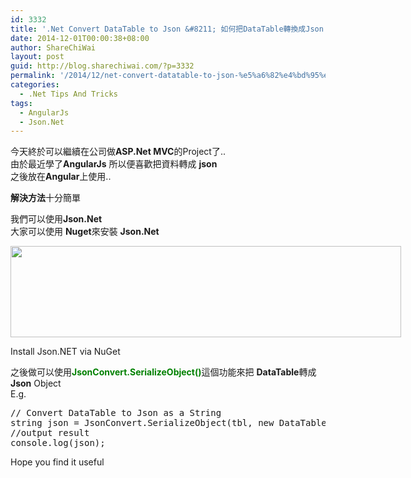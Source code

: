 ```yaml
---
id: 3332
title: '.Net Convert DataTable to Json &#8211; 如何把DataTable轉換成Json Object'
date: 2014-12-01T00:00:38+08:00
author: ShareChiWai
layout: post
guid: http://blog.sharechiwai.com/?p=3332
permalink: '/2014/12/net-convert-datatable-to-json-%e5%a6%82%e4%bd%95%e6%8a%8adatatable%e8%bd%89%e6%8f%9b%e6%88%90json-object/'
categories:
  - .Net Tips And Tricks
tags:
  - AngularJs
  - Json.Net
---
```

今天終於可以繼續在公司做**ASP.Net MVC**的Project了..  
由於最近學了**AngularJs** 所以便喜歡把資料轉成 **json**  
之後放在**Angular**上使用..

**解決方法**十分簡單

我們可以使用**Json.Net**  
大家可以使用 **Nuget**來安裝 **Json.Net**

<div style="width: 650px" class="wp-caption alignnone">
  <img class="" src="https://i0.wp.com/farm9.static.flickr.com/8674/15931446681_68e3f32d16_z.jpg?resize=625%2C146" alt="" width="625" height="146" data-recalc-dims="1" />
  
  <p class="wp-caption-text">
    Install Json.NET via NuGet
  </p>
</div>

之後做可以使用<span style="color: #008000;"><strong>JsonConvert.SerializeObject()</strong></span>這個功能來把 **DataTable**轉成**Json** Object  
E.g.

<pre>// Convert DataTable to Json as a String
string json = JsonConvert.SerializeObject(tbl, new DataTableConverter());
//output result
console.log(json);
</pre>

Hope you find it useful